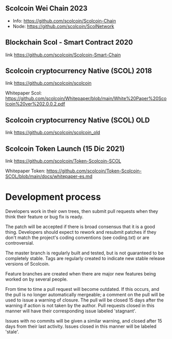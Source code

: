 ## Scolcoin Wei Chain 2023
- Info: https://github.com/scolcoin/Scolcoin-Chain
- Node: https://github.com/scolcoin/ScolNetwork

## Blockchain Scol - Smart Contract 2020
link https://github.com/scolcoin/Scolcoin-Smart-Chain

## Scolcoin cryptocurrency Native (SCOL) 2018
link https://github.com/scolcoin/scolcoin

Whitepaper Scol: https://github.com/scolcoin/Whitepaper/blob/main/White%20Paper%20Scolcoin%20ver%202.0.0.2.pdf

## Scolcoin cryptocurrency Native (SCOL) OLD
link https://github.com/scolcoin/scolcoin_old

## Scolcoin Token Launch (15 Dic 2021)
link https://github.com/scolcoin/Token-Scolcoin-SCOL

Whitepaper Token: https://github.com/scolcoin/Token-Scolcoin-SCOL/blob/main/docs/whitepaper-es.md


Development process
===========================

Developers work in their own trees, then submit pull requests when
they think their feature or bug fix is ready.

The patch will be accepted if there is broad consensus that it is a
good thing.  Developers should expect to rework and resubmit patches
if they don't match the project's coding conventions (see coding.txt)
or are controversial.

The master branch is regularly built and tested, but is not guaranteed
to be completely stable. Tags are regularly created to indicate new
stable release versions of Scolcoin.

Feature branches are created when there are major new features being
worked on by several people.

From time to time a pull request will become outdated. If this occurs, and
the pull is no longer automatically mergeable; a comment on the pull will
be used to issue a warning of closure. The pull will be closed 15 days
after the warning if action is not taken by the author. Pull requests closed
in this manner will have their corresponding issue labeled 'stagnant'.

Issues with no commits will be given a similar warning, and closed after
15 days from their last activity. Issues closed in this manner will be 
labeled 'stale'.
